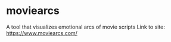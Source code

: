 # moviearcs
A tool that visualizes emotional arcs of movie scripts
Link to site: https://www.moviearcs.com/
